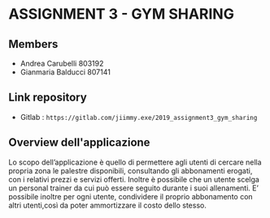 # ASSIGNMENT 3 - GYM SHARING
## Members
*  Andrea Carubelli 803192
*  Gianmaria Balducci 807141

## Link repository
*  Gitlab : `https://gitlab.com/jiimmy.exe/2019_assignment3_gym_sharing`

## Overview dell'applicazione
Lo scopo dell’applicazione è quello di permettere agli utenti di cercare nella propria zona le palestre disponibili,
consultando gli abbonamenti erogati, con i relativi prezzi e servizi offerti.
Inoltre è possibile che un utente scelga un personal trainer da cui può essere seguito durante i suoi allenamenti.
E’ possibile inoltre per ogni utente, condividere il proprio abbonamento con altri utenti,così da poter ammortizzare il costo dello stesso.